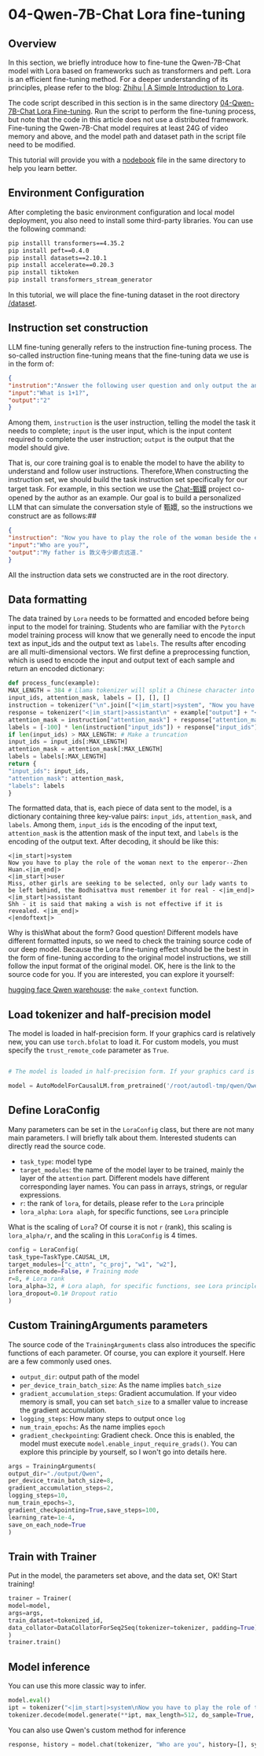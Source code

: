 # 04-Qwen-7B-Chat Lora fine-tuning

## Overview

In this section, we briefly introduce how to fine-tune the Qwen-7B-Chat model with Lora based on frameworks such as transformers and peft. Lora is an efficient fine-tuning method. For a deeper understanding of its principles, please refer to the blog: [Zhihu | A Simple Introduction to Lora](https://zhuanlan.zhihu.com/p/650197598).

The code script described in this section is in the same directory [04-Qwen-7B-Chat Lora Fine-tuning](./04-Qwen-7B-Chat%20Lora%20Fine-tuning.py). Run the script to perform the fine-tuning process, but note that the code in this article does not use a distributed framework. Fine-tuning the Qwen-7B-Chat model requires at least 24G of video memory and above, and the model path and dataset path in the script file need to be modified.

This tutorial will provide you with a [nodebook](./04-Qwen-7B-Chat%20Lora%20fine-tuning.ipynb) file in the same directory to help you learn better.

## Environment Configuration

After completing the basic environment configuration and local model deployment, you also need to install some third-party libraries. You can use the following command:

```bash
pip installl transformers==4.35.2
pip install peft==0.4.0
pip install datasets==2.10.1
pip install accelerate==0.20.3
pip install tiktoken
pip install transformers_stream_generator
```

In this tutorial, we will place the fine-tuning dataset in the root directory [/dataset](../dataset/huanhuan.jsonl).

## Instruction set construction

LLM fine-tuning generally refers to the instruction fine-tuning process. The so-called instruction fine-tuning means that the fine-tuning data we use is in the form of:

```json
{
"instrution":"Answer the following user question and only output the answer.",
"input":"What is 1+1?",
"output":"2"
}
```

Among them, `instruction` is the user instruction, telling the model the task it needs to complete; `input` is the user input, which is the input content required to complete the user instruction; `output` is the output that the model should give.

That is, our core training goal is to enable the model to have the ability to understand and follow user instructions. Therefore,When constructing the instruction set, we should build the task instruction set specifically for our target task. For example, in this section we use the [Chat-甄嬛](https://github.com/KMnO4-zx/huanhuan-chat) project co-opened by the author as an example. Our goal is to build a personalized LLM that can simulate the conversation style of 甄嬛, so the instructions we construct are as follows:##

```json
{
"instruction": "Now you have to play the role of the woman beside the emperor--甄嬛",
"input":"Who are you?",
"output":"My father is 敦义寺少卿贞远道."
}
```
All the instruction data sets we constructed are in the root directory.

## Data formatting

The data trained by `Lora` needs to be formatted and encoded before being input to the model for training. Students who are familiar with the `Pytorch` model training process will know that we generally need to encode the input text as input_ids and the output text as `labels`. The results after encoding are all multi-dimensional vectors. We first define a preprocessing function, which is used to encode the input and output text of each sample and return an encoded dictionary:

```python
def process_func(example):
MAX_LENGTH = 384 # Llama tokenizer will split a Chinese character into multiple tokens, so it is necessary to relax some maximum lengths to ensure data integrity
input_ids, attention_mask, labels = [], [], []
instruction = tokenizer("\n".join(["<|im_start|>system", "Now you have to play the role of the woman beside the emperor--Zhen Huan.<|im_end|>" + "\n<|im_start|>user\n" + example["instruction"] + example["input"] + "<|im_end|>\n"]).strip(), add_special_tokens=False) # add_special_tokens does not add special_tokens at the beginning
response = tokenizer("<|im_start|>assistant\n" + example["output"] + "<|im_end|>\n", add_special_tokens=False)input_ids = instruction["input_ids"] + response["input_ids"] + [tokenizer.pad_token_id]
attention_mask = instruction["attention_mask"] + response["attention_mask"] + [1] # Because we also need to pay attention to eos token, we add 1
labels = [-100] * len(instruction["input_ids"]) + response["input_ids"] + [tokenizer.pad_token_id] # Qwen's special construction is like this
if len(input_ids) > MAX_LENGTH: # Make a truncation
input_ids = input_ids[:MAX_LENGTH]
attention_mask = attention_mask[:MAX_LENGTH]
labels = labels[:MAX_LENGTH]
return {
"input_ids": input_ids,
"attention_mask": attention_mask,
"labels": labels
}
```

The formatted data, that is, each piece of data sent to the model, is a dictionary containing three key-value pairs: `input_ids`, `attention_mask`, and `labels`. Among them, `input_ids` is the encoding of the input text, `attention_mask` is the attention mask of the input text, and `labels` is the encoding of the output text. After decoding, it should be like this:

```text
<|im_start|>system
Now you have to play the role of the woman next to the emperor--Zhen Huan.<|im_end|>
<|im_start|>user
Miss, other girls are seeking to be selected, only our lady wants to be left behind, the Bodhisattva must remember it for real - <|im_end|>
<|im_start|>assistant
Shh - it is said that making a wish is not effective if it is revealed. <|im_end|>
<|endoftext|>
```

Why is thisWhat about the form? Good question! Different models have different formatted inputs, so we need to check the training source code of our deep model. Because the Lora fine-tuning effect should be the best in the form of fine-tuning according to the original model instructions, we still follow the input format of the original model. OK, here is the link to the source code for you. If you are interested, you can explore it yourself:

[hugging face Qwen warehouse](https://hf-mirror.com/Qwen/Qwen-7B-Chat/blob/main/qwen_generation_utils.py): the `make_context` function.

## Load tokenizer and half-precision model

The model is loaded in half-precision form. If your graphics card is relatively new, you can use `torch.bfolat` to load it. For custom models, you must specify the `trust_remote_code` parameter as `True`.

```python tokenizer = AutoTokenizer.from_pretrained('/root/autodl-tmp/qwen/Qwen-7B-Chat', use_fast=False, trust_remote_code=True) tokenizer.pad_token_id = tokenizer.eod_id # In Qwen, eod_id and pad_token_id are the same, but they need to be specified

# The model is loaded in half-precision form. If your graphics card is relatively new, you can use torch.bfolat to load it

model = AutoModelForCausalLM.from_pretrained('/root/autodl-tmp/qwen/Qwen-7B-Chat', trust_remote_code=True, torch_dtype=torch.half, device_map="auto")

```

## Define LoraConfig

Many parameters can be set in the `LoraConfig` class, but there are not many main parameters. I will briefly talk about them. Interested students can directly read the source code.

- `task_type`: model type
- `target_modules`: the name of the model layer to be trained, mainly the layer of the `attention` part. Different models have different corresponding layer names. You can pass in arrays, strings, or regular expressions.
- `r`: the rank of `lora`, for details, please refer to the `Lora` principle
- `lora_alpha`: `Lora alaph`, for specific functions, see `Lora` principle 

What is the scaling of `Lora`? Of course it is not `r` (rank), this scaling is `lora_alpha/r`, and the scaling in this `LoraConfig` is 4 times.

```python
config = LoraConfig(
task_type=TaskType.CAUSAL_LM, 
target_modules=["c_attn", "c_proj", "w1", "w2"],
inference_mode=False, # Training mode
r=8, # Lora rank
lora_alpha=32, # Lora alaph, for specific functions, see Lora principle
lora_dropout=0.1# Dropout ratio
)
```

## Custom TrainingArguments parameters

The source code of the `TrainingArguments` class also introduces the specific functions of each parameter. Of course, you can explore it yourself. Here are a few commonly used ones.

- `output_dir`: output path of the model
- `per_device_train_batch_size`: As the name implies `batch_size`
- `gradient_accumulation_steps`: Gradient accumulation. If your video memory is small, you can set `batch_size` to a smaller value to increase the gradient accumulation.
- `logging_steps`: How many steps to output once `log`
- `num_train_epochs`: As the name implies `epoch`
- `gradient_checkpointing`: Gradient check. Once this is enabled, the model must execute `model.enable_input_require_grads()`. You can explore this principle by yourself, so I won't go into details here.

```python
args = TrainingArguments(
output_dir="./output/Qwen",
per_device_train_batch_size=8,
gradient_accumulation_steps=2,
logging_steps=10,
num_train_epochs=3,
gradient_checkpointing=True,save_steps=100,
learning_rate=1e-4,
save_on_each_node=True
)
```

## Train with Trainer

Put in the model, the parameters set above, and the data set, OK! Start training!

```python
trainer = Trainer(
model=model,
args=args,
train_dataset=tokenized_id,
data_collator=DataCollatorForSeq2Seq(tokenizer=tokenizer, padding=True),
)
trainer.train()
```

## Model inference

You can use this more classic way to infer.

```python
model.eval()
ipt = tokenizer("<|im_start|>system\nNow you have to play the role of the woman beside the emperor--Zhen Huan.<|im_end|>\n<|im_start|>user\n{}<|im_end|>\n".format("Who are you?", "").strip() + "\nAssistant: ", return_tensors="pt").to(model.device)
tokenizer.decode(model.generate(**ipt, max_length=512, do_sample=True, eos_token_id=tokenizer.eos_token_id, temperature=0.1)[0], skip_special_tokens=True)
```

You can also use Qwen's custom method for inference

```python
response, history = model.chat(tokenizer, "Who are you", history=[], system="Now you have to play the role of the emperor's woman--Zhen Huan.")
```